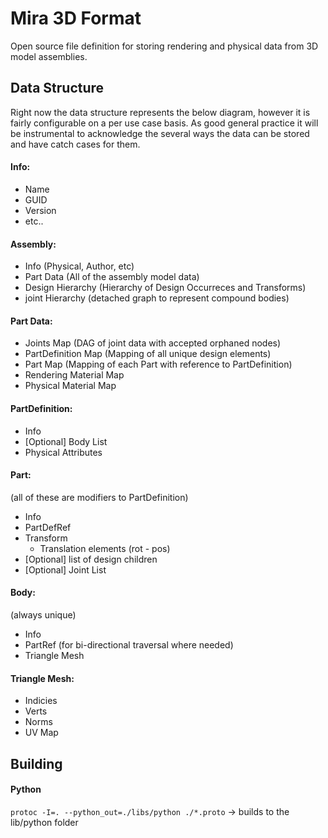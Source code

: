 # Mira 3D Format
Open source file definition for storing rendering and physical data from 3D model assemblies.

## Data Structure

Right now the data structure represents the below diagram, however it is fairly configurable on a per use case basis.
As good general practice it will be instrumental to acknowledge the several ways the data can be stored and have catch cases for them.

#### Info:
- Name
- GUID
- Version
- etc..

#### Assembly:
- Info (Physical, Author, etc)
- Part Data (All of the assembly model data)
- Design Hierarchy (Hierarchy of Design Occurreces and Transforms)
- joint Hierarchy (detached graph to represent compound bodies)

#### Part Data:
- Joints Map (DAG of joint data with accepted orphaned nodes)
- PartDefinition Map (Mapping of all unique design elements)
- Part Map (Mapping of each Part with reference to PartDefinition)
- Rendering Material Map
- Physical Material Map

#### PartDefinition:
- Info
- [Optional] Body List
- Physical Attributes

#### Part:
(all of these are modifiers to PartDefinition)
- Info
- PartDefRef
- Transform
    - Translation elements (rot - pos)
- [Optional] list of design children
- [Optional] Joint List

#### Body:
(always unique)
- Info
- PartRef (for bi-directional traversal where needed)
- Triangle Mesh


#### Triangle Mesh:
- Indicies
- Verts
- Norms
- UV Map

## Building

#### Python

` protoc -I=. --python_out=./libs/python ./*.proto ` -> builds to the lib/python folder

